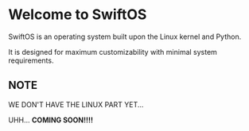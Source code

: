 # Welcome to SwiftOS
SwiftOS is an operating system built upon the Linux kernel and Python.

It is designed for maximum customizability with minimal system requirements.

## NOTE
WE DON'T HAVE THE LINUX PART YET...

UHH...
**COMING SOON!!!!**
